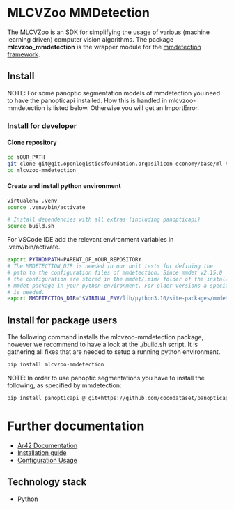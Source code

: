 # MLCVZoo MMDetection

The MLCVZoo is an SDK for simplifying the usage of various (machine learning driven)
computer vision algorithms. The package **mlcvzoo_mmdetection** is the wrapper module for
the [mmdetection framework](https://github.com/open-mmlab/mmdetection).

## Install

NOTE: For some panoptic segmentation models of mmdetection you need to have the panopticapi installed.
      How this is handled in mlcvzoo-mmdetection is listed below. Otherwise you will get an ImportError.

### Install for developer

#### Clone repository

```bash
cd YOUR_PATH
git clone git@git.openlogisticsfoundation.org:silicon-economy/base/ml-toolbox/mlcvzoo-models/mlcvzoo-mmdetection.git
cd mlcvzoo-mmdetection
```

#### Create and install python environment
```bash
virtualenv .venv
source .venv/bin/activate

# Install dependencies with all extras (including panopticapi)
source build.sh
```

For VSCode IDE add the relevant environment variables in .venv/bin/activate.

```bash
export PYTHONPATH=PARENT_OF_YOUR_REPOSITORY
# The MMDETECTION_DIR is needed in our unit tests for defining the
# path to the configuration files of mmdetection. Since mmdet v2.15.0
# the configuration are stored in the mmdet/.mim/ folder of the installed
# mmdet package in your python environment. For older versions a specific checkout
# is needed.
export MMDETECTION_DIR="$VIRTUAL_ENV/lib/python3.10/site-packages/mmdet/.mim/"
```

## Install for package users

The following command installs the mlcvzoo-mmdetection package, however we
recommend to have a look at the ./build.sh script. It is gathering all fixes
that are needed to setup a running python environment.

```bash
pip install mlcvzoo-mmdetection
```

NOTE: In order to use panoptic segmentations you have to install the following, as specified by mmdetection:

```bash
pip install panopticapi @ git+https://github.com/cocodataset/panopticapi.git@7bb4655548f98f3fedc07bf37e9040a992b054b0
```

# Further documentation
[comment]: <> (TODO: Fix links to main branch)
- [Ar42 Documentation](https://git.openlogisticsfoundation.org/silicon-economy/base/ml-toolbox/mlcvzoo-models/mlcvzoo-mmdetection/-/blob/main/documentation/index.adoc)
- [Installation guide](https://git.openlogisticsfoundation.org/silicon-economy/base/ml-toolbox/mlcvzoo-models/mlcvzoo-mmdetection/-/blob/main/documentation/12_tutorial.adoc#user-content-setup-the-mlcvzoo-models)
- [Configuration Usage](https://git.openlogisticsfoundation.org/silicon-economy/base/ml-toolbox/mlcvzoo-models/mlcvzoo-mmdetection/-/blob/main/documentation/12_tutorial.adoc#user-content-configure-mmdetection)


## Technology stack

- Python
